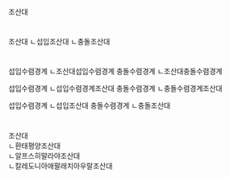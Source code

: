 조산대


#
조산대
ㄴ섭입조산대
ㄴ충돌조산대
#
섭입수렴경계
ㄴ조산대섭입수렴경계
충돌수렴경계
ㄴ조산대충돌수렴경계

섭입수렴경계
ㄴ섭입수렴경계조산대
충돌수렴경계
ㄴ충돌수렴경계조산대

섭입수렴경계
ㄴ섭입조산대
충돌수렴경계
ㄴ충돌조산대


#
조산대  
ㄴ환태평양조산대  
ㄴ알프스히말라야조산대  
ㄴ칼레도니아애팔래치아우랄조산대  

